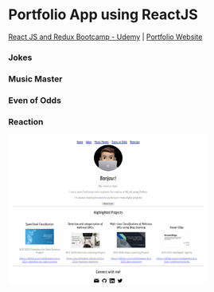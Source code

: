 # Portfolio App using ReactJS
[React JS and Redux Bootcamp - Udemy](https://www.udemy.com/course/react-redux-bootcamp)
| [Portfolio Website](https://quickheaven.github.io/portfolio/) 

### Jokes

### Music Master

### Even of Odds

### Reaction


<a href="https://quickheaven.github.io/portfolio/#/">
<img src="./images/Portfolio_Front.PNG" width="400" height="300" />
</a>